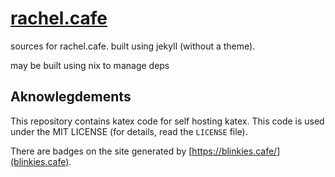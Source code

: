 # [rachel.cafe](https://rachel.cafe)

sources for rachel.cafe. built using jekyll (without a theme).

may be built using nix to manage deps

## Aknowlegdements

This repository contains katex code for self hosting katex. This code is used under the MIT LICENSE (for details, read the `LICENSE` file).

There are badges on the site generated by [https://blinkies.cafe/](blinkies.cafe).
